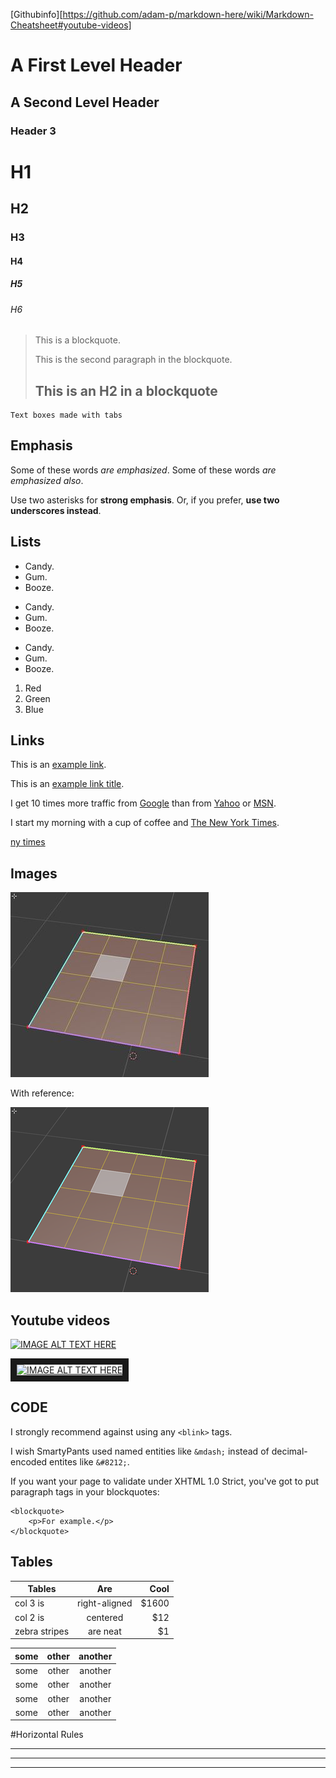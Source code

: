 [Githubinfo][https://github.com/adam-p/markdown-here/wiki/Markdown-Cheatsheet#youtube-videos]

A First Level Header
====================

A Second Level Header
---------------------

### Header 3

# H1
## H2
### H3
#### H4
##### H5
###### H6


> This is a blockquote.
> 
> This is the second paragraph in the blockquote.
>
> ## This is an H2 in a blockquote


    Text boxes made with tabs


Emphasis
------------

Some of these words *are emphasized*.
Some of these words _are emphasized also_.

Use two asterisks for **strong emphasis**.
Or, if you prefer, __use two underscores instead__.


Lists
--------------------------
*   Candy.
*   Gum.
*   Booze.

+   Candy.
+   Gum.
+   Booze.

-   Candy.
-   Gum.
-   Booze.

1.  Red
2.  Green
3.  Blue


Links
-------------------------------------
This is an [example link](http://example.com/).

This is an [example link title](http://example.com/ "Some title").

I get 10 times more traffic from [Google][1] than from
[Yahoo][2] or [MSN][3].

[1]: http://google.com/        "Google"
[2]: http://search.yahoo.com/  "Yahoo Search"
[3]: http://search.msn.com/    "MSN Search"

I start my morning with a cup of coffee and
[The New York Times][NY Times].

[ny times]

[ny times]: http://www.nytimes.com/

Images
------------------------------

![alt text](./images/test_image.jpg "Title")

With reference: 

![alt text][id]

[id]: ./images/test_image.png "Title"

Youtube videos
---------------------------------

[![IMAGE ALT TEXT HERE](https://img.youtube.com/vi/pTCROLZLhDM/0.jpg)](https://www.youtube.com/watch?v=pTCROLZLhDM)

<a href="https://www.youtube.com/watch?feature=player_embedded&v=pTCROLZLhDM" target="_blank"><img src="https://img.youtube.com/vi/pTCROLZLhDM/0.jpg" alt="IMAGE ALT TEXT HERE" width="240" height="180" border="10" /></a>

CODE
---------------------------------

I strongly recommend against using any `<blink>` tags.

I wish SmartyPants used named entities like `&mdash;`
instead of decimal-encoded entites like `&#8212;`.


If you want your page to validate under XHTML 1.0 Strict,
you've got to put paragraph tags in your blockquotes:

    <blockquote>
        <p>For example.</p>
    </blockquote>
    

Tables
---------------



| Tables        |      Are      |  Cool |
| ------------- | :-----------: | ----: |
| col 3 is      | right-aligned | $1600 |
| col 2 is      |   centered    |   $12 |
| zebra stripes |   are neat    |    $1 |


| some       | other     | another    |
| :----:     | :-----:   | :-----:    |
| some       | other     | another    |
| some       | other     | another    |
| some       | other     | another    |
| some       | other     | another    |

#Horizontal Rules

---
***
___


